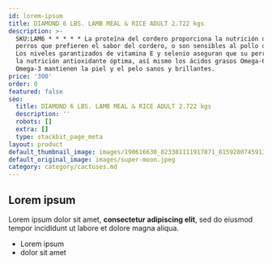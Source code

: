 ```yaml
---
id: lorem-ipsum
title: DIAMOND 6 LBS. LAMB MEAL & RICE ADULT 2.722 kgs
description: >-
  SKU:LAM6 * * * * * La proteína del cordero proporciona la nutrición óptima para los
  perros que prefieren el sabor del cordero, o son sensibles al pollo o al maíz.
  Los niveles garantizados de vitamina E y selenio aseguran que su perro reciba
  la nutrición antioxidante óptima, así mismo los ácidos grasos Omega-6 y
  Omega-3 mantienen la piel y el pelo sanos y brillantes.
price: '300'
order: 0
featured: false
seo:
  title: DIAMOND 6 LBS. LAMB MEAL & RICE ADULT 2.722 kgs
  description: ''
  robots: []
  extra: []
  type: stackbit_page_meta
layout: product
default_thumbnail_image: images/190616630_823381111917871_8159280745913513324_n.jpeg
default_original_image: images/super-moon.jpeg
category: category/cactuses.md
---
```

## Lorem ipsum

Lorem ipsum dolor sit amet, **consectetur adipiscing elit**, sed do eiusmod tempor incididunt ut labore et dolore magna aliqua.

- Lorem ipsum
- dolor sit amet